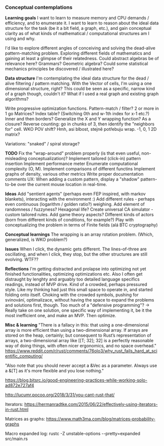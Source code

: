 ### Conceptual contemplations ###

**Learning goals**
I want to learn to measure memory and CPU demands / efficiency, and to enumerate it.
I want to learn to reason about the ideal data structure for the task (be it a bit field, a graph, etc.),
and gain conceptual clarity as of what kinds of mathematical / computational structures am I using and why.

I'd like to explore different angles of conceiving and solving the dead-alive pattern-matching problem.
Exploring different fields of mathematics and gaining at least a glimpse of their relatedness.
Could abstract algebras be of relevance here? Grammars? Geometric algebra?
Could some statistical mechanics principles be discovered / illustrated here?

**Data structure**
I'm contemplating the ideal data structure for the dead / alive filtering / pattern matching.
With the Vector of cells, I'm using a one dimensional structure, right?
This could be seen as a specific, narrow kind of a graph though, couldn't it?
What if I used a real graph and existing graph algorithms?


Write progressive optimization functions.
    Pattern-match / filter?
    2 or more in 1 go
    Matrices?
    Index table? (Switching 0th and w-1th index for x-1 etc.?)
    Inner and then borders?
    Generalize the X and Y wrapping function? As a closure?
    Reverse counting: go in chunks of 3, then identify the "neighbors for" cell. WKO POV shift? Hmh, asi blbost, stejně potřebuju wrap.
    -1, 0, 1 2D matrix?


Variations: "snaked" / spiral storage?

**TODO**
Fix the "wrap-around" problem properly (is that even useful, non-misleading conceptualization)?
Implement tailored (click-in) pattern insertion
Implement performance meter
Enumerate computational complexity (O, M).
    Implement comparisons of different functins
Implement graphs of density, various other metrics
Write proper documentation comments
UX: When adding a custom pattern, display a "shadow" pattern-to-be over the current mouse location in real-time.


**Ideas**
Add "sentient agents" (perhaps even FEP inspired, with markov blankets), interacting with the environment :)
Add different rules - perhaps even continuous (logarithm / golden ratio?) weighing.
Add element of randomness / fuzzyness?
Hexagonal life?
Create universal CA simulator - custom tailored rules.
Add game theory aspects? Different kinds of actors (born from different kinds of conditions, for example?)
Play with conceptualizing the problem in terms of Finite fields (alá BTC cryptography)

**Conceptual learnings**
The wrapping is an array rotation problem. (Which, generalized, is WKO problem?)

**Issues**
When I click, the dynamic gets different.
The lines-of-three are oscillating, and when I click, they stop, but the other structures are still evolving. WTF??

**Reflections**
I'm getting distracted and prolapse into optimizing not yet finished functionalities, optimizing optimizations etc.
Also I often get distraught by lenghty and arguably too detailed language specifics readings, instead of MVP drive.
Kind of a crowded, perhaps pressured style. Like my thinking had just this small space to operate in, and started folding onto itself.
Choking with the crowded symbols, pushing for svinování, optimalizace, without having the space to expand the problems and solutions first, though.
Too much of a "defensive programming"?
-> Really take on one solution, one specific way of implementing it, be it the most inefficient one, and make an MVP. Then optimize.


**Misc & learning**
"There is a fallacy in this: that using a one-dimensional array is more efficient than using a two-dimensional array. If arrays are stored on the heap, certainly; but consequent to Rust’s representation of arrays, a two-dimensional array like [[T; 32]; 32] is a perfectly reasonable way of doing things, with often nicer ergonomics, and no space overhead."
https://www.reddit.com/r/rust/comments/76olo3/why_rust_fails_hard_at_scientific_computing/

"Also note that you should never accept a &Vec<T> as a parameter. Always use a &[T] as it's more flexible and you lose nothing."

https://blog.bitsrc.io/good-engineering-practices-while-working-solo-ad872e727af4

http://lucumr.pocoo.org/2018/3/31/you-cant-rust-that/

Iterators: https://hermanradtke.com/2015/06/22/effectively-using-iterators-in-rust.html

Matrices as graphs: https://www.math3ma.com/blog/matrices-probability-graphs

Macro expanded log: rustc -Z unstable-options --pretty=expanded src/main.rs